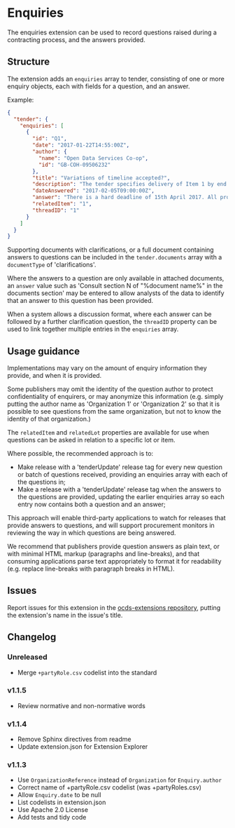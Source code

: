 # Enquiries

The enquiries extension can be used to record questions raised during a contracting process, and the answers provided.

## Structure

The extension adds an `enquiries` array to tender, consisting of one or more enquiry objects, each with fields for a question, and an answer.

Example:

```json
{
  "tender": {
    "enquiries": [
      {
        "id": "Q1",
        "date": "2017-01-22T14:55:00Z",
        "author": {
          "name": "Open Data Services Co-op",
          "id": "GB-COH-09506232"
        },
        "title": "Variations of timeline accepted?",
        "description": "The tender specifies delivery of Item 1 by end of March 2017. Will alternative proposals for the timeline be considered?",
        "dateAnswered": "2017-02-05T09:00:00Z",
        "answer": "There is a hard deadline of 15th April 2017. All proposals must be for delivery of Item 1 by this date.",
        "relatedItem": "1",
        "threadID": "1"
      }
    ]
  }
}
```

Supporting documents with clarifications, or a full document containing answers to questions can be included in the `tender.documents` array with a `documentType` of 'clarifications'.

Where the answers to a question are only available in attached documents, an `answer` value such as 'Consult section N of "%document name%" in the documents section' may be entered to allow analysts of the data to identify that an answer to this question has been provided.

When a system allows a discussion format, where each answer can be followed by a further clarification question, the `threadID` property can be used to link together multiple entries in the `enquiries` array.

## Usage guidance

Implementations may vary on the amount of enquiry information they provide, and when it is provided.

Some publishers may omit the identity of the question author to protect confidentiality of enquirers, or may anonymize this information (e.g. simply putting the author name as 'Organization 1' or 'Organization 2' so that it is possible to see questions from the same organization, but not to know the identity of that organization.)

The `relatedItem` and `relatedLot` properties are available for use when questions can be asked in relation to a specific lot or item.

Where possible, the recommended approach is to:

* Make release with a 'tenderUpdate' release tag for every new question or batch of questions received, providing an enquiries array with each of the questions in;
* Make a release with a 'tenderUpdate' release tag when the answers to the questions are provided, updating the earlier enquiries array so each entry now contains both a question and an answer;

This approach will enable third-party applications to watch for releases that provide answers to questions, and will support procurement monitors in reviewing the way in which questions are being answered.

We recommend that publishers provide question answers as plain text, or with minimal HTML markup (paragraphs and line-breaks), and that consuming applications parse text appropriately to format it for readability (e.g. replace line-breaks with paragraph breaks in HTML).

## Issues

Report issues for this extension in the [ocds-extensions repository](https://github.com/open-contracting/ocds-extensions/issues), putting the extension's name in the issue's title.

## Changelog

### Unreleased

* Merge `+partyRole.csv` codelist into the standard

### v1.1.5

* Review normative and non-normative words

### v1.1.4

* Remove Sphinx directives from readme
* Update extension.json for Extension Explorer

### v1.1.3

* Use `OrganizationReference` instead of `Organization` for `Enquiry.author`
* Correct name of +partyRole.csv codelist (was +partyRoles.csv)
* Allow `Enquiry.date` to be null
* List codelists in extension.json
* Use Apache 2.0 License
* Add tests and tidy code
